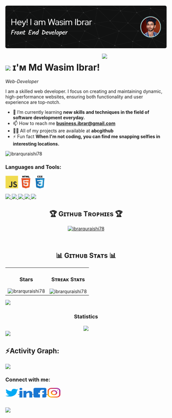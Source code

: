 <!--Banner-->
![MasterHead](github-header-image.png)

<!--Night Owl image-->
<div>
  <img align="right" width="40%" src="https://owlbertsio-resized.s3.amazonaws.com/Popper.psd.full.png">
</div>

<!-- Header section -->
# <img src="https://emojis.slackmojis.com/emojis/images/1531849430/4246/blob-sunglasses.gif?1531849430" width="30"/> ɪ'ᴍ Md Wasim Ibrar! 
*Web-Developer*
<br />

<!-- About me section -->
<p align="left">I am a skilled web developer. I focus on creating and maintaining dynamic, high-performance websites, ensuring both functionality and user experience are top-notch. </p>

- 🌱 I’m currently learning **new skills and techniques in the field of software development everyday.**
- 📫 How to reach me **business.ibrar@gmail.com**
- 👨‍💻 All of my projects are available at **abcgithub**
- ⚡ Fun fact **When I'm not coding, you can find me snapping selfies in interesting locations.**

<!-- Profile views counter -->
<p align="left"> 
  <img src="https://komarev.com/ghpvc/?username=ibrarquraishi78&label=Profile%20views&color=0e75b6&style=flat" alt="ibrarquraishi78" style="padding-right:20px;" /> 
</p>

<!-- Languages and Tools section -->
<h3 align="left">Languages and Tools:</h3>
<p align="left">
  <img src="https://raw.githubusercontent.com/teamedwardforever/Readme-Generator/71f25dd8b98329b168142a6b782a107b75eab178/svg/Skills/Languages/javascript-original.svg" alt="Javascript" width="40" height="40"/>
  <img src="https://raw.githubusercontent.com/teamedwardforever/Readme-Generator/71f25dd8b98329b168142a6b782a107b75eab178/svg/Skills/Frontend/html5-original-wordmark.svg" alt="HTML" width="40" height="40"/>
  <img src="https://raw.githubusercontent.com/teamedwardforever/Readme-Generator/71f25dd8b98329b168142a6b782a107b75eab178/svg/Skills/Frontend/css3-original-wordmark.svg" alt="Css" width="40" height="40"/>
</p>

<!-- Social media links -->
<div> 
  <a href="https://twitter.com/Ibrarquraishi78" target="_blank">
    <img src="https://img.shields.io/badge/Twitter-1DA1F2?style=for-the-badge&logo=twitter&logoColor=white" target="_blank">
  </a>
  <a href="https://www.linkedin.com/in/ibrarquraishi78" target="_blank">
    <img src="https://img.shields.io/badge/LinkedIn-0077B5?style=for-the-badge&logo=linkedin&logoColor=white" target="_blank">
  </a>
  <a href="https://github.com/ibrarquraishi78" target="_blank">
    <img src="https://img.shields.io/badge/GitHub-100000?style=for-the-badge&logo=github&logoColor=white" target="_blank">
  </a>
  <a href="https://instagram.com/ibrarquraishi78" target="_blank">
    <img src="https://img.shields.io/badge/Instagram-E4405F?style=for-the-badge&logo=instagram&logoColor=white" target="_blank">
  </a>
  <a href="mailto:business.ibrar@gmail.com">
    <img src="https://img.shields.io/badge/-Gmail-%23333?style=for-the-badge&logo=gmail&logoColor=white" target="_blank">
  </a>
</div>

<!-- Github trophies -->
<h2 align="center">🏆 Gɪᴛʜᴜʙ Tʀᴏᴘʜɪᴇs 🏆</h2>
<p align="center"> 
  <a href="https://github.com/ryo-ma/github-profile-trophy">
    <img src="https://github-profile-trophy.vercel.app/?username=ibrarquraishi78&theme=radical" alt="ibrarquraishi78" />
  </a> 
</p>
<br />

<!-- GitHub stats section -->
<h2 align="center">📊 Gɪᴛʜᴜʙ Sᴛᴀᴛs 📊</h2>

<table width="100%">
  <tr>
    <td align="center" width="50%">
      <h3 align="center"><strong>Stars</strong></h3>
      <img align="center" height="180em" src="https://github-readme-stats.vercel.app/api?username=ibrarquraishi78&show_icons=true&locale=en&theme=vision-friendly-dark" alt="ibrarquraishi78" />
    </td>
    <td align="center" width="50%">
      <h3 align="center"><strong>Sᴛʀᴇᴀᴋ Sᴛᴀᴛs</strong></h3>
      <img align="center" src="https://github-readme-streak-stats.herokuapp.com/?user=ibrarquraishi78&theme=vision-friendly-dark" alt="ibrarquraishi78" />
    </td>
  </tr>
</table>

<!-- Additional GitHub statistics -->
<img src="https://user-images.githubusercontent.com/73097560/115834477-dbab4500-a447-11eb-908a-139a6edaec5c.gif">
<h3 align="center">Statistics</h3>
<div align="center">
  <a href="https://github.com/ibrarquraishi78">
    <img align="center" src="http://github-profile-summary-cards.vercel.app/api/cards/stats?username=ibrarquraishi78&theme=vision_friendly_dark" height="180em" />
  </a>
</div>

<!-- Activity Graph section -->
<img src="https://user-images.githubusercontent.com/73097560/115834477-dbab4500-a447-11eb-908a-139a6edaec5c.gif">
<h2 align="left">⚡Activity Graph:</h2>
<img align="center" src="https://github-readme-activity-graph.vercel.app/graph?username=ibrarquraishi78&theme=high-contrast"/>

<!-- Connect with me section -->
<h3 align="left">Connect with me:</h3>
<p align="left">
  <a href="https://twitter.com/Ibrarquraishi78" target="blank">
    <img align="center" src="https://raw.githubusercontent.com/teamedwardforever/Readme-Generator/71f25dd8b98329b168142a6b782a107b75eab178/svg/Social/twitter.svg" alt="Ibrarquraishi78" height="30" width="40" />
  </a>
  <a href="https://linkedin.com/in/ibrarquraishi78" target="blank">
    <img align="center" src="https://raw.githubusercontent.com/teamedwardforever/Readme-Generator/71f25dd8b98329b168142a6b782a107b75eab178/svg/Social/linked-in-alt.svg" alt="ibrarquraishi78" height="30" width="40" />
  </a>
  <a href="https://fb.com/itsibrarquraishi78" target="blank">
    <img align="center" src="https://raw.githubusercontent.com/teamedwardforever/Readme-Generator/71f25dd8b98329b168142a6b782a107b75eab178/svg/Social/facebook.svg" alt="itsibrarquraishi78" height="30" width="40" />
  </a>
  <a href="https://instagram.com/ibrarquraishi78" target="blank">
    <img align="center" src="https://raw.githubusercontent.com/teamedwardforever/Readme-Generator/71f25dd8b98329b168142a6b782a107b75eab178/svg/Social/instagram.svg" alt="ibrarquraishi78" height="30" width="40" />
  </a>
</p>
<br>

<!-- Footer decoration -->
<img src="https://raw.githubusercontent.com/Trilokia/Trilokia/379277808c61ef204768a61bbc5d25bc7798ccf1/bottom_header.svg" />